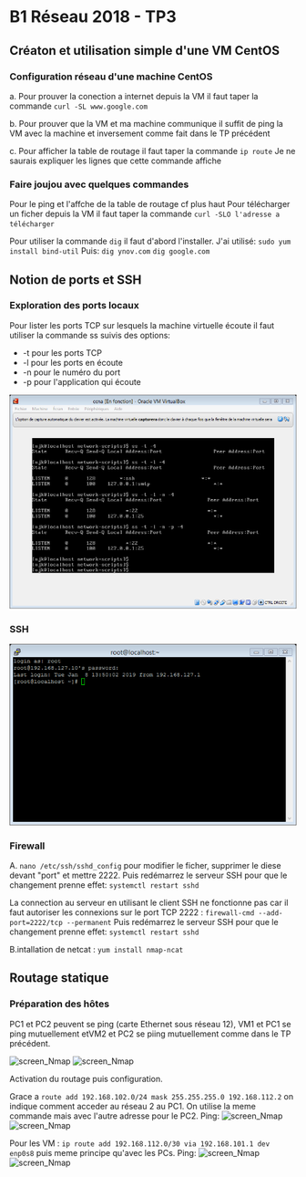 # B1 Réseau 2018 - TP3

## Créaton et utilisation simple d'une VM CentOS

### Configuration réseau d'une machine CentOS

a. Pour prouver la conection a internet depuis la VM il faut taper la commande
  `curl -SL www.google.com`
  
b. Pour prouver que la VM et ma machine communique il suffit de ping la VM avec la machine et inversement comme fait dans le TP précédent 

c. Pour afficher la table de routage il faut taper la commande
   `ip route`
   Je ne saurais expliquer les lignes que cette commande affiche 
   
### Faire joujou avec quelques commandes 

Pour le ping et l'affche de la table de routage cf plus haut
Pour télécharger un ficher depuis la VM il faut taper la commande
  `curl -SLO l'adresse a télécharger`
  
Pour utiliser la commande `dig` il faut d'abord l'installer. 
J'ai utilisé:
`sudo yum install bind-util`
Puis:
`dig ynov.com`
`dig google.com`

## Notion de ports et SSH

### Exploration des ports locaux

Pour lister les ports TCP sur lesquels la machine virtuelle écoute il faut utiliser la commande ss suivis des options:
* -t pour les ports TCP
* -l pour les ports en écoute
* -n pour le numéro du port
* -p pour l'application qui écoute

![screen_Nmap](/Images/1.png)

### SSH

![screen_Nmap](/Images/2.png)

### Firewall

A. `nano /etc/ssh/sshd_config` pour modifier le ficher, supprimer le diese devant "port" et mettre 2222.
Puis redémarrez le serveur SSH pour que le changement prenne effet: `systemctl restart sshd`

La connection au serveur en utilisant le client SSH ne fonctionne pas car il faut autoriser les connexions sur le port TCP 2222 :
`firewall-cmd --add-port=2222/tcp --permanent`
Puis redémarrez le serveur SSH pour que le changement prenne effet: `systemctl restart sshd`

B.intallation de netcat : `yum install nmap-ncat`

## Routage statique

### Préparation des hôtes

PC1 et PC2 peuvent se ping (carte Ethernet sous réseau 12), VM1 et PC1 se ping mutuellement etVM2 et PC2 se piing mutuellement comme dans le TP précédent.

![screen_Nmap](/Images/3.png)
![screen_Nmap](/Images/4.png)

Activation du routage puis configuration. 

Grace a `route add 192.168.102.0/24 mask 255.255.255.0 192.168.112.2` on indique comment acceder au réseau 2 au PC1. On utilise la meme commande mais avec l'autre adresse pour le PC2.
Ping:
![screen_Nmap](/Images/5.png)
![screen_Nmap](/Images/6.png)

Pour les VM : `ip route add 192.168.112.0/30 via 192.168.101.1 dev enp0s8` puis meme principe qu'avec les PCs.
Ping:
![screen_Nmap](/Images/7.png)
![screen_Nmap](/Images/8.png)








